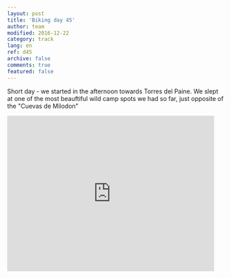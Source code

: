 ```yaml
---   
layout: post 
title: 'Biking day 45'  
author: team 
modified: 2016-12-22
category: track 
lang: en 
ref: d45
archive: false 
comments: true 
featured: false 
--- 
```


 Short day - we started in the afternoon towards Torres del Paine. We slept at one of the most beauftiful wild camp spots we had so far, just opposite of the "Cuevas de Milodon"                                                                                                                                                                                                             

<iframe width='480' height='360' src='http://track-kit.net/maps_s3/?v=embed&track=233576.gpx' frameborder='0' allowfullscreen></iframe>